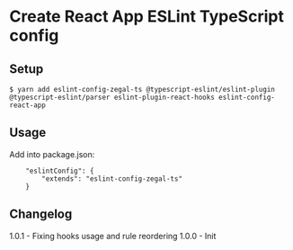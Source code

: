 # Create React App ESLint TypeScript config

## Setup

```
$ yarn add eslint-config-zegal-ts @typescript-eslint/eslint-plugin @typescript-eslint/parser eslint-plugin-react-hooks eslint-config-react-app
```

## Usage

Add into package.json:

```
	"eslintConfig": {
		"extends": "eslint-config-zegal-ts"
	}
```

## Changelog

1.0.1 - Fixing hooks usage and rule reordering
1.0.0 - Init
